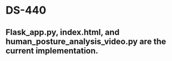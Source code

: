 # DS-440
## Flask_app.py, index.html, and human_posture_analysis_video.py are the current implementation.

## 
